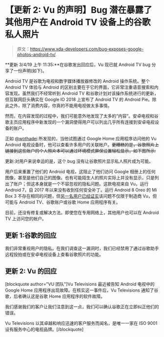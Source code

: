 # 【更新 2: Vu 的声明】Bug 潜在暴露了其他用户在 Android TV 设备上的谷歌私人照片

> 原文：<https://www.xda-developers.com/bug-exposes-google-photos-android-tv/>

**更新 3/4/19 上午 11:35:**在谷歌发出回应后，Vu 现已就 Android TV bug 分享了一份声明(如下)。

Android TV 是谷歌为电视和数字媒体播放器修改的 Android 操作系统。整个 Android TV 体验与 Android 的区别主要在于它的界面，它非常注重语音搜索和内容发现。虽然我们不经常听到 Android TV 和谷歌计划对该操作系统进行的更新，但互联网巨头确实在 Google IO 2018 上宣布了 Android TV 的 Android Pie。除此之外，除了消费内容，你真的不能用电视做太多事情。

然而，在内容发现的过程中，我们可能意外地发现了太多的“内容”。安卓电视和谷歌主页应用程序中新发现的一个漏洞使得用户可以列出几乎所有连接到安卓电视设备的账户。

正如 [@wothadei](https://twitter.com/wothadei/) 所发现的，当他试图通过 Google Home 应用程序访问他的 Vu Android 电视设备时，他可以查看许多用户的关联帐户。~~更糟糕的是，谷歌照片上链接到这些账户的个人照片本可以通过环境模式屏保设置轻松显示，如下图所示:~~

更新:对用户来说幸运的是，这个 bug 没有让谷歌照片显示私人照片成为可能。

用户后来重置了他们的 Android 电视，这阻止了他们访问 Google 相册上的任何图像，甚至是他们自己的图像。也有可能陌生人的照片实际上并没有显示，只是列出了账户；但这本身就是一个不容忽视的隐私问题。这款电视来自 Vu，运行 Android 7，自 2017 年以来没有收到任何安全补丁。运行 Android 8 Oreo 的 Mi Box 3 不存在相同的问题，但[另一名用户已经证实](https://twitter.com/aarjithn/status/1102254356479574018)该问题不仅限于制造商 Vu，但可能与 Android TV、谷歌账户或谷歌 Home 应用程序有关。

目前，还没有修复或解决方法。即使您在专用网络上，其他用户也可以在 Android TV 上访问您的帐户。

## 更新 1:谷歌的回应

我们非常重视用户的隐私。在我们调查这一漏洞时，我们已经禁用了通过谷歌助手远程投拍或在安卓电视设备上查看谷歌照片的功能。

## 更新 2: Vu 的回应

[blockquote author="VU 团队"]Vu Televisions 最近被告知 Android 电视中的 Google Home 应用程序出现故障。在核实这一事件后，Vu Televisions 通知了谷歌，后者确认这是谷歌 Home 应用程序的软件故障。

我们感谢我们的客户让我们注意到这一点，我们可以确认谷歌正在立即纠正他们的错误。

Vu Televisions 以其卓越和响应迅速的客户服务而闻名，是唯一一家在 ISO 9001 设有服务中心的电视品牌。[/blockquote]
